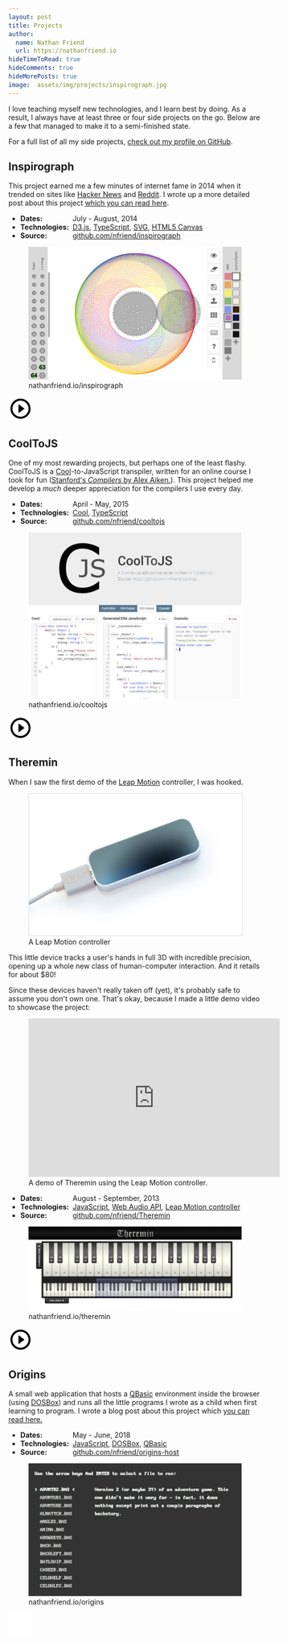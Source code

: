 ```yaml
---
layout: post
title: Projects
author:
  name: Nathan Friend
  url: https://nathanfriend.io
hideTimeToRead: true
hideComments: true
hideMorePosts: true
image:  assets/img/projects/inspirograph.jpg
---
```


<style>
  .info-heading {
    display: inline-block;
    width: 100px;
  }
</style>

<p>
I love teaching myself new technologies, and I learn best by doing. As a result, I always have at least three or four side projects on the go.  Below are a few that managed to make it to a semi-finished state.
</p>

<p>
For a full list of all my side projects, <a href="https://github.com/nfriend?tab=repositories">check out my profile on GitHub</a>.
</p>

<h2>Inspirograph</h2>

<p>
This project earned me a few minutes of internet fame in 2014 when it trended on sites like <a href="https://news.ycombinator.com/item?id=8698131">Hacker News</a> and <a href="https://www.reddit.com/r/InternetIsBeautiful/comments/2kwc6k/incredibly_well_done_online_inspirograph_maker/">Reddit</a>.  I wrote up a more detailed post about this project <a href="/2015/01/26/inspirograph.html">which you can read here</a>.
</p>

<ul>
  <li>
    <b class="info-heading">Dates:</b> July - August, 2014
  </li>
  <li>
    <b class="info-heading">Technologies:</b> <a href="http://d3js.org/">D3.js</a>, <a href="http://www.typescriptlang.org/">TypeScript</a>, <a href="https://developer.mozilla.org/en-US/docs/Web/SVG">SVG</a>, <a href="https://developer.mozilla.org/en-US/docs/Web/API/Canvas_API">HTML5 Canvas</a>
  </li>
  <li>
    <b class="info-heading">Source:</b> <a href="https://github.com/nfriend/inspirograph">github.com/nfriend/inspirograph</a>
  </li>
</ul>

<div class="figure-link">
    <figure>
        <img src="/assets/img/projects/inspirograph.jpg" alt="A screenshot of Inspirograph" />
        <figcaption>nathanfriend.io/inspirograph</figcaption>
    </figure>
    <a class="figure-link-overlay dark" href="https://nathanfriend.io/inspirograph" target="_blank">
        <img class="play-button"      src="/assets/img/shared/baseline-play_circle_outline-24px-dark.svg" />
    </a>
</div>

<h2>CoolToJS</h2>

<p>
One of my most rewarding projects, but perhaps one of the least flashy.  CoolToJS is a <a href="https://en.wikipedia.org/wiki/Cool_(programming_language)">Cool</a>-to-JavaScript transpiler, written for an online course I took for fun (<a href="https://online.stanford.edu/courses/soe-ycscs1-compilers">Stanford's <em>Compilers</em> by Alex Aiken.</a>). This project helped me develop a <em>much</em> deeper appreciation for the compilers I use every day.
</p>

<ul>
  <li>
    <b class="info-heading">Dates:</b> April - May, 2015
  </li>
  <li>
    <b class="info-heading">Technologies:</b> <a href="http://d3js.org/"><a href="https://en.wikipedia.org/wiki/Cool_(programming_language)">Cool</a></a>, <a href="http://www.typescriptlang.org/">TypeScript</a>
  </li>
  <li>
    <b class="info-heading">Source:</b> <a href="https://github.com/nfriend/cooltojs">github.com/nfriend/cooltojs</a>
  </li>
</ul>

<div class="figure-link">
    <figure>
        <img src="/assets/img/projects/cooltojs.jpg" alt="A screenshot of CoolToJS" />
        <figcaption>nathanfriend.io/cooltojs</figcaption>
    </figure>
    <a class="figure-link-overlay dark" href="https://nathanfriend.io/cooltojs" target="_blank">
        <img class="play-button"      src="/assets/img/shared/baseline-play_circle_outline-24px-dark.svg" />
    </a>
</div>

<h2>Theremin</h2>

<p>
When I saw the first demo of the <a href="https://amzn.to/2LB3jd4">Leap Motion</a> controller, I was hooked.
</p>

<figure>
    <img style="border: 1px solid #ddd;" src="/assets/img/projects/leap-motion-controller.jpg" alt="A Leap Motion controller" />
    <figcaption>A Leap Motion controller</figcaption>
</figure>

<p>
This little device tracks a user's hands in full 3D with incredible precision, opening up a whole new class of human-computer interaction.  And it retails for about $80!
</p>

<p>
Since these devices haven't really taken off (yet), it's probably safe to assume you don't own one.  That's okay, because I made a little demo video to showcase the project:
</p>

<figure>
    <iframe class="rounded" width="500" height="315" src="https://www.youtube.com/embed/J5wW4-yr6zY" frameborder="0" allow="autoplay; encrypted-media" allowfullscreen></iframe>
    <figcaption>A demo of Theremin using the Leap Motion controller.</figcaption>
</figure>

<ul>
  <li>
    <b class="info-heading">Dates:</b> August - September, 2013
  </li>
  <li>
    <b class="info-heading">Technologies:</b>
    <a href="https://developer.mozilla.org/bm/docs/Web/JavaScript">JavaScript</a>,
    <a href="https://developer.mozilla.org/en-US/docs/Web/API/Web_Audio_API">Web Audio API</a>,
    <a href="https://www.leapmotion.com/">Leap Motion controller</a>
  </li>
  <li>
    <b class="info-heading">Source:</b> <a href="https://github.com/nfriend/Theremin">github.com/nfriend/Theremin</a>
  </li>
</ul>

<div class="figure-link">
    <figure>
        <img src="/assets/img/projects/theremin.jpg" alt="A screenshot of Theremin" />
        <figcaption>nathanfriend.io/theremin</figcaption>
    </figure>
    <a class="figure-link-overlay dark" href="https://nathanfriend.io/theremin" target="_blank">
        <img class="play-button"      src="/assets/img/shared/baseline-play_circle_outline-24px-dark.svg" />
    </a>
</div>


<h2>Origins</h2>

<p>
A small web application that hosts a <a href="https://en.wikipedia.org/wiki/QBasic">QBasic</a> environment inside the browser (using <a href="https://www.dosbox.com/download.php?main=1">DOSBox</a>) and runs all the little programs I wrote as a child when first learning to program.  I wrote a blog post about this project which <a href="/2018/06/07/my-first-hello-world.html">you can read here.</a>
</p>

<ul>
  <li>
    <b class="info-heading">Dates:</b> May - June, 2018
  </li>
  <li>
    <b class="info-heading">Technologies:</b>
    <a href="https://developer.mozilla.org/bm/docs/Web/JavaScript">JavaScript</a>,
    <a href="https://www.dosbox.com/download.php?main=1">DOSBox</a>,
    <a href="https://en.wikipedia.org/wiki/QBasic">QBasic</a>
  </li>
  <li>
    <b class="info-heading">Source:</b> <a href="https://github.com/nfriend/origins-host">github.com/nfriend/origins-host</a>
  </li>
</ul>

<div class="figure-link">
    <figure>
        <img src="/assets/img/projects/origins.jpg" alt="A screenshot of Origins" />
        <figcaption>nathanfriend.io/origins</figcaption>
    </figure>
    <a class="figure-link-overlay" href="https://nathanfriend.io/origins" target="_blank">
        <img class="play-button"      src="/assets/img/shared/baseline-play_circle_outline-24px.svg" />
    </a>
</div>
